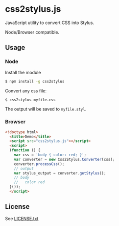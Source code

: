 # css2stylus.js

JavaScript utility to convert CSS into Stylus.

Node/Browser compatible.

## Usage

### Node

Install the module
```bash
$ npm install -g css2stylus
```

Convert any css file:
```bash
$ css2stylus myfile.css
```

The output will be saved to `myfile.styl`.

### Browser

```html
<!doctype html>
  <title>Demo</title>
  <script src="css2stylus.js"></script>
  <script>
  (function () {
    var css = 'body { color: red; }';
    var converter = new Css2Stylus.Converter(css);
    converter.processCss();
    // output
    var stylus_output = converter.getStylus();
    // body
    //   color red
  }());
  </script>
```

## License
See [LICENSE.txt](https://raw.github.com/dciccale/css2stylus.js/master/LICENSE.txt)